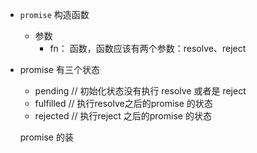 - `promise` 构造函数
    - 参数
        - fn： 函数，函数应该有两个参数：resolve、reject

- promise 有三个状态

    - pending // 初始化状态没有执行 resolve 或者是 reject
    - fulfilled // 执行resolve之后的promise 的状态
    - rejected  //  执行reject 之后的promise 的状态

    promise 的装